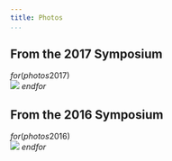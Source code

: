 ```yaml
---
title: Photos
...
```


<!-- <h2>Photos</h2> -->

<!-- Email us with any 2018 pictures that you would like to include here! -->
<!-- TODO don't load all these pictures at once? (back to actual gallery) -->

<h2>From the 2017 Symposium</h2>

<!-- (Photos coming soon) -->

$for(photos2017)$
  <br/> <img src="$src$">
$endfor$

<h2>From the 2016 Symposium</h2>

$for(photos2016)$
  <br/> <img src="$src$">
$endfor$
